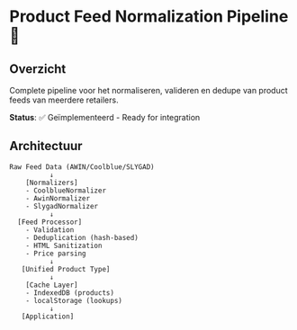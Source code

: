 # Product Feed Normalization Pipeline 🔄

## Overzicht

Complete pipeline voor het normaliseren, valideren en dedupe van product feeds van meerdere retailers.

**Status**: ✅ Geïmplementeerd - Ready for integration

## Architectuur

```
Raw Feed Data (AWIN/Coolblue/SLYGAD)
          ↓
    [Normalizers]
    - CoolblueNormalizer
    - AwinNormalizer  
    - SlygadNormalizer
          ↓
  [Feed Processor]
    - Validation
    - Deduplication (hash-based)
    - HTML Sanitization
    - Price parsing
          ↓
   [Unified Product Type]
          ↓
    [Cache Layer]
    - IndexedDB (products)
    - localStorage (lookups)
          ↓
   [Application]
